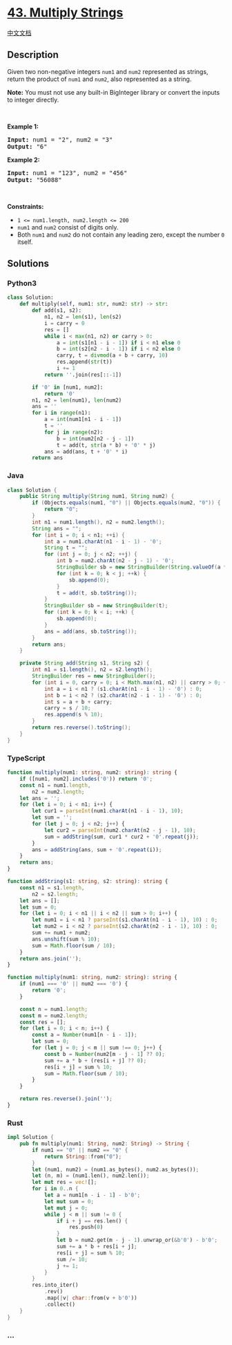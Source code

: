 # [43. Multiply Strings](https://leetcode.com/problems/multiply-strings)

[中文文档](/solution/0000-0099/0043.Multiply%20Strings/README.md)

## Description

<p>Given two non-negative integers <code>num1</code> and <code>num2</code> represented as strings, return the product of <code>num1</code> and <code>num2</code>, also represented as a string.</p>

<p><strong>Note:</strong>&nbsp;You must not use any built-in BigInteger library or convert the inputs to integer directly.</p>

<p>&nbsp;</p>
<p><strong>Example 1:</strong></p>
<pre><strong>Input:</strong> num1 = "2", num2 = "3"
<strong>Output:</strong> "6"
</pre><p><strong>Example 2:</strong></p>
<pre><strong>Input:</strong> num1 = "123", num2 = "456"
<strong>Output:</strong> "56088"
</pre>
<p>&nbsp;</p>
<p><strong>Constraints:</strong></p>

<ul>
	<li><code>1 &lt;= num1.length, num2.length &lt;= 200</code></li>
	<li><code>num1</code> and <code>num2</code> consist of digits only.</li>
	<li>Both <code>num1</code> and <code>num2</code>&nbsp;do not contain any leading zero, except the number <code>0</code> itself.</li>
</ul>

## Solutions

<!-- tabs:start -->

### **Python3**

```python
class Solution:
    def multiply(self, num1: str, num2: str) -> str:
        def add(s1, s2):
            n1, n2 = len(s1), len(s2)
            i = carry = 0
            res = []
            while i < max(n1, n2) or carry > 0:
                a = int(s1[n1 - i - 1]) if i < n1 else 0
                b = int(s2[n2 - i - 1]) if i < n2 else 0
                carry, t = divmod(a + b + carry, 10)
                res.append(str(t))
                i += 1
            return ''.join(res[::-1])

        if '0' in [num1, num2]:
            return '0'
        n1, n2 = len(num1), len(num2)
        ans = ''
        for i in range(n1):
            a = int(num1[n1 - i - 1])
            t = ''
            for j in range(n2):
                b = int(num2[n2 - j - 1])
                t = add(t, str(a * b) + '0' * j)
            ans = add(ans, t + '0' * i)
        return ans
```

### **Java**

```java
class Solution {
    public String multiply(String num1, String num2) {
        if (Objects.equals(num1, "0") || Objects.equals(num2, "0")) {
            return "0";
        }
        int n1 = num1.length(), n2 = num2.length();
        String ans = "";
        for (int i = 0; i < n1; ++i) {
            int a = num1.charAt(n1 - i - 1) - '0';
            String t = "";
            for (int j = 0; j < n2; ++j) {
                int b = num2.charAt(n2 - j - 1) - '0';
                StringBuilder sb = new StringBuilder(String.valueOf(a * b));
                for (int k = 0; k < j; ++k) {
                    sb.append(0);
                }
                t = add(t, sb.toString());
            }
            StringBuilder sb = new StringBuilder(t);
            for (int k = 0; k < i; ++k) {
                sb.append(0);
            }
            ans = add(ans, sb.toString());
        }
        return ans;
    }

    private String add(String s1, String s2) {
        int n1 = s1.length(), n2 = s2.length();
        StringBuilder res = new StringBuilder();
        for (int i = 0, carry = 0; i < Math.max(n1, n2) || carry > 0; ++i) {
            int a = i < n1 ? (s1.charAt(n1 - i - 1) - '0') : 0;
            int b = i < n2 ? (s2.charAt(n2 - i - 1) - '0') : 0;
            int s = a + b + carry;
            carry = s / 10;
            res.append(s % 10);
        }
        return res.reverse().toString();
    }
}
```

### **TypeScript**

```ts
function multiply(num1: string, num2: string): string {
    if ([num1, num2].includes('0')) return '0';
    const n1 = num1.length,
        n2 = num2.length;
    let ans = '';
    for (let i = 0; i < n1; i++) {
        let cur1 = parseInt(num1.charAt(n1 - i - 1), 10);
        let sum = '';
        for (let j = 0; j < n2; j++) {
            let cur2 = parseInt(num2.charAt(n2 - j - 1), 10);
            sum = addString(sum, cur1 * cur2 + '0'.repeat(j));
        }
        ans = addString(ans, sum + '0'.repeat(i));
    }
    return ans;
}

function addString(s1: string, s2: string): string {
    const n1 = s1.length,
        n2 = s2.length;
    let ans = [];
    let sum = 0;
    for (let i = 0; i < n1 || i < n2 || sum > 0; i++) {
        let num1 = i < n1 ? parseInt(s1.charAt(n1 - i - 1), 10) : 0;
        let num2 = i < n2 ? parseInt(s2.charAt(n2 - i - 1), 10) : 0;
        sum += num1 + num2;
        ans.unshift(sum % 10);
        sum = Math.floor(sum / 10);
    }
    return ans.join('');
}
```

```ts
function multiply(num1: string, num2: string): string {
    if (num1 === '0' || num2 === '0') {
        return '0';
    }

    const n = num1.length;
    const m = num2.length;
    const res = [];
    for (let i = 0; i < n; i++) {
        const a = Number(num1[n - i - 1]);
        let sum = 0;
        for (let j = 0; j < m || sum !== 0; j++) {
            const b = Number(num2[m - j - 1] ?? 0);
            sum += a * b + (res[i + j] ?? 0);
            res[i + j] = sum % 10;
            sum = Math.floor(sum / 10);
        }
    }

    return res.reverse().join('');
}
```

### **Rust**

```rust
impl Solution {
    pub fn multiply(num1: String, num2: String) -> String {
        if num1 == "0" || num2 == "0" {
            return String::from("0");
        }
        let (num1, num2) = (num1.as_bytes(), num2.as_bytes());
        let (n, m) = (num1.len(), num2.len());
        let mut res = vec![];
        for i in 0..n {
            let a = num1[n - i - 1] - b'0';
            let mut sum = 0;
            let mut j = 0;
            while j < m || sum != 0 {
                if i + j == res.len() {
                    res.push(0)
                }
                let b = num2.get(m - j - 1).unwrap_or(&b'0') - b'0';
                sum += a * b + res[i + j];
                res[i + j] = sum % 10;
                sum /= 10;
                j += 1;
            }
        }
        res.into_iter()
            .rev()
            .map(|v| char::from(v + b'0'))
            .collect()
    }
}
```

### **...**

```

```

<!-- tabs:end -->
